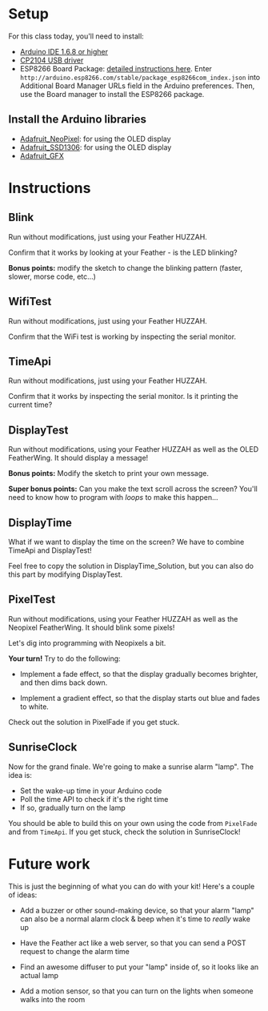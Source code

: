 # Setup

For this class today, you'll need to install:

- [Arduino IDE 1.6.8 or higher](http://www.arduino.cc/en/Main/Software)
- [CP2104 USB driver](https://www.silabs.com/products/mcu/Pages/USBtoUARTBridgeVCPDrivers.aspx)
- ESP8266 Board Package: [detailed instructions here](https://learn.adafruit.com/adafruit-feather-huzzah-esp8266/using-arduino-ide). Enter `http://arduino.esp8266.com/stable/package_esp8266com_index.json` into Additional Board Manager URLs field in the Arduino preferences. Then, use the Board manager to install the ESP8266 package.

## Install the Arduino libraries

- [Adafruit_NeoPixel](https://github.com/adafruit/Adafruit_NeoPixel/archive/master.zip): for using the OLED display
- [Adafruit_SSD1306](https://github.com/adafruit/Adafruit_SSD1306/archive/master.zip): for using the OLED display
- [Adafruit_GFX](https://github.com/adafruit/Adafruit-GFX-Library/archive/master.zip)
# Instructions

## Blink

Run without modifications, just using your Feather HUZZAH.

Confirm that it works by looking at your Feather - is the LED blinking?

**Bonus points:** modify the sketch to change the blinking pattern (faster, slower, morse code, etc...)

## WifiTest

Run without modifications, just using your Feather HUZZAH.

Confirm that the WiFi test is working by inspecting the serial monitor.

## TimeApi

Run without modifications, just using your Feather HUZZAH.

Confirm that it works by inspecting the serial monitor. Is it printing the current time?

## DisplayTest

Run  without modifications, using your Feather HUZZAH as well as the OLED FeatherWing. It should display a message!

**Bonus points:** Modify the sketch to print your own message.

**Super bonus points:** Can you make the text scroll across the screen? You'll need to know how to program with *loops* to make this happen...

## DisplayTime

What if we want to display the time on the screen? We have to combine TimeApi and DisplayTest!

Feel free to copy the solution in DisplayTime_Solution, but you can also do this part by modifying DisplayTest.

## PixelTest

Run without modifications, using your Feather HUZZAH as well as the Neopixel FeatherWing. It should blink some pixels!

Let's dig into programming with Neopixels a bit.

**Your turn!** Try to do the following:

- Implement a fade effect, so that the display gradually becomes brighter, and then dims back down.

- Implement a gradient effect, so that the display starts out blue and fades to white.

Check out the solution in PixelFade if you get stuck.

## SunriseClock

Now for the grand finale. We're going to make a sunrise alarm "lamp". The idea is:

- Set the wake-up time in your Arduino code
- Poll the time API to check if it's the right time
- If so, gradually turn on the lamp

You should be able to build this on your own using the code from `PixelFade` and from `TimeApi`. If you get stuck, check the solution in SunriseClock!

# Future work

This is just the beginning of what you can do with your kit! Here's a couple of ideas:

- Add a buzzer or other sound-making device, so that your alarm "lamp" can also be a normal alarm clock & beep when it's time to _really_ wake up

- Have the Feather act like a web server, so that you can send a POST request to change the alarm time

- Find an awesome diffuser to put your "lamp" inside of, so it looks like an actual lamp

- Add a motion sensor, so that you can turn on the lights when someone walks into the room

